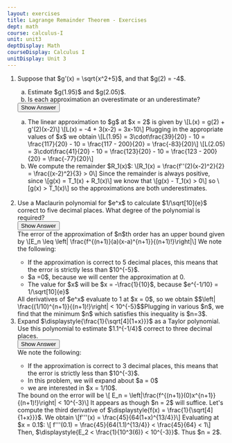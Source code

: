 ```yaml
---
layout: exercises
title: Lagrange Remainder Theorem - Exercises
dept: math
course: calculus-I
unit: unit3
deptDisplay: Math
courseDisplay: Calculus I
unitDisplay: Unit 3
---
```


<ol>
<li> <div class="exercise" >Suppose that $g'(x) = \sqrt{x^2+5}$, and that $g(2) = -4$.
<ol type="a">
<li>  Estimate $g(1.95)$ and $g(2.05)$. </li>
<li> Is each approximation an overestimate or an underestimate? </li>
</ol>

<div class="answerBox">
<button onclick="myFunction('answer1')" class="answerButton">Show Answer</button>
<div  id="answer1" class="answer" >
<ol type ="a">
<li> The linear approximation to $g$ at $x = 2$ is given by 
\[L(x) = g(2) + g'(2)(x-2)\]
\[L(x) = -4 + 3(x-2) = 3x-10\]
Plugging in the appropriate values of $x$ we obtain
\[L(1.95) = 3\cdot\frac{39}{20} - 10 = \frac{117}{20} - 10 = \frac{117 - 200}{20} = \frac{-83}{20}\]
\[L(2.05) = 3\cdot\frac{41}{20} - 10 = \frac{123}{20} - 10 = \frac{123 - 200}{20} = \frac{-77}{20}\]
</li>
<li> We compute the remainder $R_1(x)$:
\[R_1(x) = \frac{f''(2)(x-2)^2}{2} = \frac{(x-2)^2}{3} > 0\]
Since the remainder is always positive, since 
\[g(x) = T_1(x) + R_1(x)\] we know that \[g(x) - T_1(x) > 0\] so \[g(x) > T_1(x)\] so the approximations are both underestimates.
</li>
</ol>
</div>
</div>
</div>
</li>

<br>

<li> <div class="exercise"> Use a Maclaurin polynomial for $e^x$ to calculate $1/\sqrt[10]{e}$ correct to five decimal places. What degree of the polynomial is required?

<div class="answerBox">
<button onclick="myFunction('answer2')" class="answerButton">Show Answer</button>
<div  id="answer2" class="answer" >
The error of the approximation of $n$th order has an upper bound given by
\[E_n \leq \left| \frac{f^{(n+1)}(a)(x-a)^{n+1}}{(n+1)!}\right|\]
We note the following:
<ul>
<li> If the approximation is correct to 5 decimal places, this means that the error is strictly less than $10^{-5}$. </li>
<li>  $a =0$, because we will center the approximation at 0. </li>
<li> The value for $x$ will be $x = -\frac{1}{10}$, because $e^{-1/10} = 1/\sqrt[10]{e}$ </li>
</ul>
All derivatives of $e^x$ evaluate to 1 at $x = 0$, so we obtain $$\left| \frac{(1/10)^{n+1}}{(n+1)!}\right| < 10^{-5}$$Plugging in various $n$, we find that the minimum $n$ which satisfies this inequality is $n=3$. 
</div>
</div>
</div>
</li>

<li> <div class="exercise">
Expand $\displaystyle{\frac{1}{\sqrt[4]{1+x}}}$ as a Taylor polynomial. Use this polynomial to estimate $1.1^{-1/4}$ correct to three decimal places.

<div class="answerBox">
<button onclick="myFunction('answer3')" class="answerButton">Show Answer</button>
<div  id="answer3" class="answer" >
We note the following:
<ul>
<li> If the approximation is correct to 3 decimal places, this means that the error is strictly less than $10^{-3}$. </li>
<li>  In this problem, we will expand about $a = 0$ </li>
<li> we are interested in $x = 1/10$. </li>
</ul>
The bound on the error will be 
\[ E_n = \left|\frac{f^{(n+1)}(0)x^{n+1}}{(n+1)!}\right| < 10^{-3}\]
It appears as though $n = 2$ will suffice. Let's compute the third derivative of $\displaystyle{f(x) = \frac{1}{\sqrt[4]{1+x}}}$. We obtain 
\[f'''(x) = \frac{45}{64(1+x)^{13/4}}\]
Evaluating at $x = 0.1$:
\[ f'''(0.1) = \frac{45}{64(1.1)^{13/4}} < \frac{45}{64} < 1\]
Then, $\displaystyle{E_2 < \frac{1}{10^3(6)} < 10^{-3}}$. Thus $n = 2$.
</div>
</div>
</div>
</li>

</ol>
